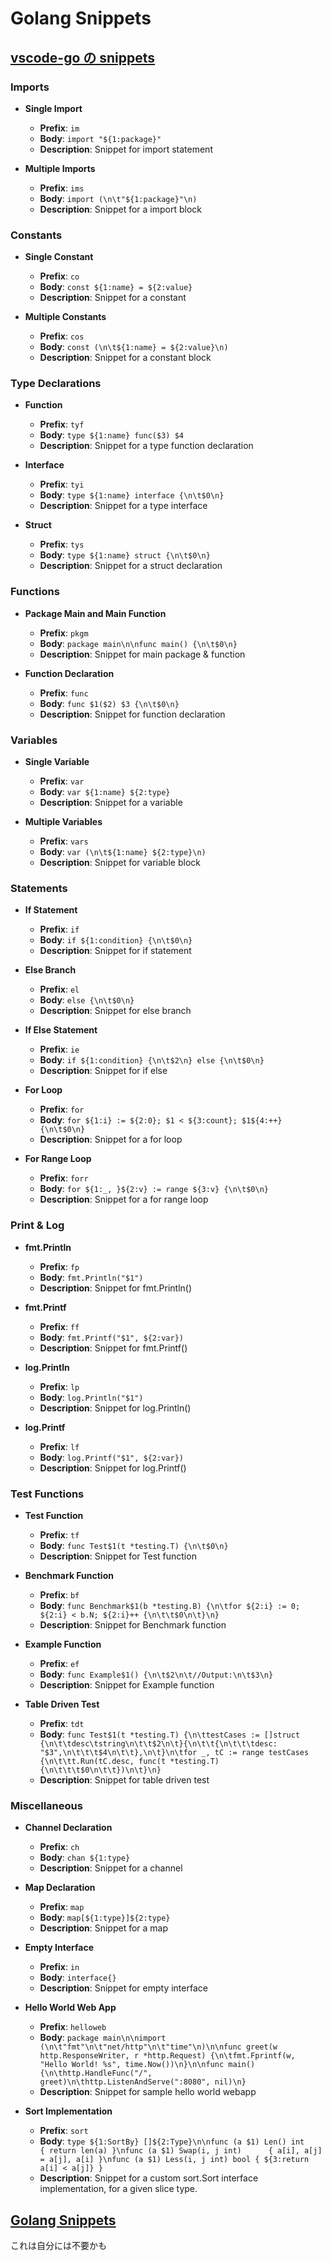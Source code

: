 # Golang Snippets

## [vscode-go の snippets](https://github.com/golang/vscode-go/blob/825de6bd32ae38bb4a6ae737e451f0ad98f1ecb2/extension/snippets/go.json)

### Imports

- **Single Import**

  - **Prefix**: `im`
  - **Body**: `import "${1:package}"`
  - **Description**: Snippet for import statement

- **Multiple Imports**
  - **Prefix**: `ims`
  - **Body**: `import (\n\t"${1:package}"\n)`
  - **Description**: Snippet for a import block

### Constants

- **Single Constant**

  - **Prefix**: `co`
  - **Body**: `const ${1:name} = ${2:value}`
  - **Description**: Snippet for a constant

- **Multiple Constants**
  - **Prefix**: `cos`
  - **Body**: `const (\n\t${1:name} = ${2:value}\n)`
  - **Description**: Snippet for a constant block

### Type Declarations

- **Function**

  - **Prefix**: `tyf`
  - **Body**: `type ${1:name} func($3) $4`
  - **Description**: Snippet for a type function declaration

- **Interface**

  - **Prefix**: `tyi`
  - **Body**: `type ${1:name} interface {\n\t$0\n}`
  - **Description**: Snippet for a type interface

- **Struct**
  - **Prefix**: `tys`
  - **Body**: `type ${1:name} struct {\n\t$0\n}`
  - **Description**: Snippet for a struct declaration

### Functions

- **Package Main and Main Function**

  - **Prefix**: `pkgm`
  - **Body**: `package main\n\nfunc main() {\n\t$0\n}`
  - **Description**: Snippet for main package & function

- **Function Declaration**
  - **Prefix**: `func`
  - **Body**: `func $1($2) $3 {\n\t$0\n}`
  - **Description**: Snippet for function declaration

### Variables

- **Single Variable**

  - **Prefix**: `var`
  - **Body**: `var ${1:name} ${2:type}`
  - **Description**: Snippet for a variable

- **Multiple Variables**
  - **Prefix**: `vars`
  - **Body**: `var (\n\t${1:name} ${2:type}\n)`
  - **Description**: Snippet for variable block

### Statements

- **If Statement**

  - **Prefix**: `if`
  - **Body**: `if ${1:condition} {\n\t$0\n}`
  - **Description**: Snippet for if statement

- **Else Branch**

  - **Prefix**: `el`
  - **Body**: `else {\n\t$0\n}`
  - **Description**: Snippet for else branch

- **If Else Statement**

  - **Prefix**: `ie`
  - **Body**: `if ${1:condition} {\n\t$2\n} else {\n\t$0\n}`
  - **Description**: Snippet for if else

- **For Loop**

  - **Prefix**: `for`
  - **Body**: `for ${1:i} := ${2:0}; $1 < ${3:count}; $1${4:++} {\n\t$0\n}`
  - **Description**: Snippet for a for loop

- **For Range Loop**
  - **Prefix**: `forr`
  - **Body**: `for ${1:_, }${2:v} := range ${3:v} {\n\t$0\n}`
  - **Description**: Snippet for a for range loop

### Print & Log

- **fmt.Println**

  - **Prefix**: `fp`
  - **Body**: `fmt.Println("$1")`
  - **Description**: Snippet for fmt.Println()

- **fmt.Printf**

  - **Prefix**: `ff`
  - **Body**: `fmt.Printf("$1", ${2:var})`
  - **Description**: Snippet for fmt.Printf()

- **log.Println**

  - **Prefix**: `lp`
  - **Body**: `log.Println("$1")`
  - **Description**: Snippet for log.Println()

- **log.Printf**
  - **Prefix**: `lf`
  - **Body**: `log.Printf("$1", ${2:var})`
  - **Description**: Snippet for log.Printf()

### Test Functions

- **Test Function**

  - **Prefix**: `tf`
  - **Body**: `func Test$1(t *testing.T) {\n\t$0\n}`
  - **Description**: Snippet for Test function

- **Benchmark Function**

  - **Prefix**: `bf`
  - **Body**: `func Benchmark$1(b *testing.B) {\n\tfor ${2:i} := 0; ${2:i} < b.N; ${2:i}++ {\n\t\t$0\n\t}\n}`
  - **Description**: Snippet for Benchmark function

- **Example Function**

  - **Prefix**: `ef`
  - **Body**: `func Example$1() {\n\t$2\n\t//Output:\n\t$3\n}`
  - **Description**: Snippet for Example function

- **Table Driven Test**
  - **Prefix**: `tdt`
  - **Body**: `func Test$1(t *testing.T) {\n\ttestCases := []struct {\n\t\tdesc\tstring\n\t\t$2\n\t}{\n\t\t{\n\t\t\tdesc: "$3",\n\t\t\t$4\n\t\t},\n\t}\n\tfor _, tC := range testCases {\n\t\tt.Run(tC.desc, func(t *testing.T) {\n\t\t\t$0\n\t\t})\n\t}\n}`
  - **Description**: Snippet for table driven test

### Miscellaneous

- **Channel Declaration**

  - **Prefix**: `ch`
  - **Body**: `chan ${1:type}`
  - **Description**: Snippet for a channel

- **Map Declaration**

  - **Prefix**: `map`
  - **Body**: `map[${1:type}]${2:type}`
  - **Description**: Snippet for a map

- **Empty Interface**

  - **Prefix**: `in`
  - **Body**: `interface{}`
  - **Description**: Snippet for empty interface

- **Hello World Web App**

  - **Prefix**: `helloweb`
  - **Body**: `package main\n\nimport (\n\t"fmt"\n\t"net/http"\n\t"time"\n)\n\nfunc greet(w http.ResponseWriter, r *http.Request) {\n\tfmt.Fprintf(w, "Hello World! %s", time.Now())\n}\n\nfunc main() {\n\thttp.HandleFunc("/", greet)\n\thttp.ListenAndServe(":8080", nil)\n}`
  - **Description**: Snippet for sample hello world webapp

- **Sort Implementation**
  - **Prefix**: `sort`
  - **Body**: `type ${1:SortBy} []${2:Type}\n\nfunc (a $1) Len() int           { return len(a) }\nfunc (a $1) Swap(i, j int)      { a[i], a[j] = a[j], a[i] }\nfunc (a $1) Less(i, j int) bool { ${3:return a[i] < a[j]} }`
  - **Description**: Snippet for a custom sort.Sort interface implementation, for a given slice type.

## [Golang Snippets](https://marketplace.visualstudio.com/items?itemName=honnamkuan.golang-snippets)

これは自分には不要かも
